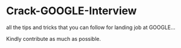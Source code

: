 # Crack-GOOGLE-Interview

all the tips and tricks that you can follow for landing job at GOOGLE...

Kindly contribute as much as possible.
